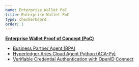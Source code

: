 ```yaml
---
name: Enterprise Wallet PoC
title: Enterprise Wallet PoC
type: checkerboard
order: 1
---
```

[**Enterprise Wallet Proof of Concept (PoC)**](https://github.com/bcgov/b2b-credential-manager)
- [Business Partner Agent (BPA)](https://github.com/hyperledger-labs/business-partner-agent)
- [Hyperledger Aries Cloud Agent Python (ACA-Py)](https://github.com/hyperledger/aries-cloudagent-python)
- [Verifiable Credential Authentication with OpenID Connect](https://github.com/bcgov/vc-authn-oidc)
